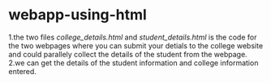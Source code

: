 # webapp-using-html
  1.the two files *college_details.html* and *student_details.html* is the code for the two webpages where you can submit your detials to the college website and could parallely collect the details of the student from the webpage.
  2.we can get the details of the student information and college information entered. 
